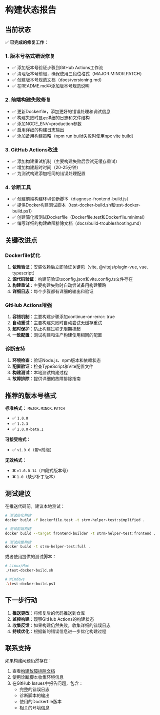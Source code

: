 # 构建状态报告

## 当前状态

✅ **已完成的修复工作：**

### 1. 版本号格式错误修复
- ✅ 添加版本号验证步骤到GitHub Actions工作流
- ✅ 清理版本号前缀，确保使用三段位格式（MAJOR.MINOR.PATCH）
- ✅ 创建版本号规范文档（docs/versioning.md）
- ✅ 在README.md中添加版本号规范说明

### 2. 前端构建失败修复
- ✅ 更新Dockerfile，添加更好的错误处理和调试信息
- ✅ 构建失败时显示详细的日志和文件结构
- ✅ 添加NODE_ENV=production参数
- ✅ 启用详细的构建日志输出
- ✅ 添加备用构建策略（npm run build失败时使用npx vite build）

### 3. GitHub Actions改进
- ✅ 添加构建重试机制（主要构建失败后尝试无缓存重试）
- ✅ 增加构建超时时间（20-25分钟）
- ✅ 为测试构建添加相同的错误处理配置

### 4. 诊断工具
- ✅ 创建前端构建环境诊断脚本（diagnose-frontend-build.js）
- ✅ 提供Docker构建测试脚本（test-docker-build.sh和test-docker-build.ps1）
- ✅ 创建简化版测试Dockerfile（Dockerfile.test和Dockerfile.minimal）
- ✅ 编写详细的构建故障排除文档（docs/build-troubleshooting.md）

## 关键改进点

### Dockerfile优化
1. **依赖验证**：安装依赖后立即验证关键包（vite, @vitejs/plugin-vue, vue, typescript）
2. **源代码验证**：构建前验证tsconfig.json和vite.config.ts文件存在
3. **构建重试**：主要构建失败时自动尝试备用构建策略
4. **详细日志**：每个步骤都有详细的输出和验证

### GitHub Actions增强
1. **容错机制**：主要构建步骤添加continue-on-error: true
2. **自动重试**：主要构建失败时自动尝试无缓存重试
3. **超时保护**：防止构建过程无限期挂起
4. **一致配置**：测试构建和生产构建使用相同的配置

### 诊断支持
1. **环境检查**：验证Node.js、npm版本和依赖状态
2. **配置验证**：检查TypeScript和Vite配置文件
3. **构建测试**：本地测试构建过程
4. **故障排除**：提供详细的故障排除指南

## 推荐的版本号格式

**标准格式：** `MAJOR.MINOR.PATCH`
- ✅ `1.0.0`
- ✅ `1.2.3` 
- ✅ `2.0.0-beta.1`

**可接受格式：**
- ✅ `v1.0.0`（带v前缀）

**无效格式：**
- ❌ `v1.0.0.14`（四段式版本号）
- ❌ `1.0`（缺少补丁版本）

## 测试建议

在推送代码前，建议本地测试：

```bash
# 测试简化构建
docker build -f Dockerfile.test -t strm-helper-test:simplified .

# 测试前端构建
docker build --target frontend-builder -t strm-helper-test:frontend .

# 测试完整构建
docker build -t strm-helper-test:full .
```

或者使用提供的测试脚本：
```bash
# Linux/Mac
./test-docker-build.sh

# Windows
.\test-docker-build.ps1
```

## 下一步行动

1. **推送更改**：将修复后的代码推送到仓库
2. **监控构建**：观察GitHub Actions的构建状态
3. **收集反馈**：如果构建仍然失败，收集详细的错误日志
4. **持续优化**：根据新的错误信息进一步优化构建过程

## 联系支持

如果构建问题仍然存在：

1. 查看[构建故障排除文档](docs/build-troubleshooting.md)
2. 使用诊断脚本收集环境信息
3. 在GitHub Issues中报告问题，包含：
   - 完整的错误日志
   - 诊断脚本的输出
   - 使用的Dockerfile版本
   - 相关的环境信息
